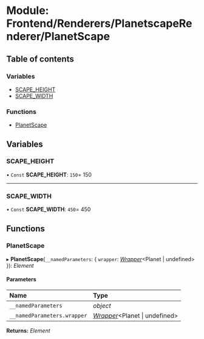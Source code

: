 # Module: Frontend/Renderers/PlanetscapeRenderer/PlanetScape

## Table of contents

### Variables

- [SCAPE_HEIGHT](frontend_renderers_planetscaperenderer_planetscape.md#scape_height)
- [SCAPE_WIDTH](frontend_renderers_planetscaperenderer_planetscape.md#scape_width)

### Functions

- [PlanetScape](frontend_renderers_planetscaperenderer_planetscape.md#planetscape)

## Variables

### SCAPE_HEIGHT

• `Const` **SCAPE_HEIGHT**: `150`= 150

---

### SCAPE_WIDTH

• `Const` **SCAPE_WIDTH**: `450`= 450

## Functions

### PlanetScape

▸ **PlanetScape**(`__namedParameters`: { `wrapper`: [_Wrapper_](../classes/backend_utils_wrapper.wrapper.md)<Planet \| undefined\> }): _Element_

#### Parameters

| Name                        | Type                                                                           |
| :-------------------------- | :----------------------------------------------------------------------------- |
| `__namedParameters`         | _object_                                                                       |
| `__namedParameters.wrapper` | [_Wrapper_](../classes/backend_utils_wrapper.wrapper.md)<Planet \| undefined\> |

**Returns:** _Element_

